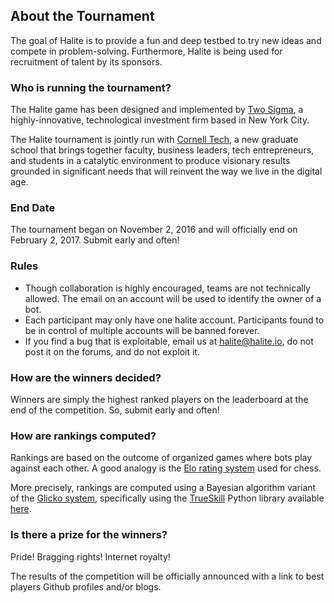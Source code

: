 ## <a name="about_the_tournament"></a> About the Tournament

The goal of Halite is to provide a fun and deep testbed to try new ideas and compete in problem-solving. Furthermore, Halite is being used for recruitment of talent by its sponsors.

### Who is running the tournament?
The Halite game has been designed and implemented by [Two Sigma](https://www.twosigma.com/), a highly-innovative, technological investment firm based in New York City.

The Halite tournament is jointly run with [Cornell Tech](http://tech.cornell.edu/), a new graduate school that brings together faculty, business leaders, tech entrepreneurs, and students in a catalytic environment to produce visionary results grounded in significant needs that will reinvent the way we live in the digital age.

### End Date

The tournament began on November 2, 2016 and will officially end on February 2, 2017. Submit early and often!

### Rules

- Though collaboration is highly encouraged, teams are not technically allowed. The email on an account will be used to identify the owner of a bot.
- Each participant may only have one halite account. Participants found to be in control of multiple accounts will be banned forever.
- If you find a bug that is exploitable, email us at <halite@halite.io>, do not post it on the forums, and do not exploit it.

### How are the winners decided?

Winners are simply the highest ranked players on the leaderboard at the end of the competition. So, submit early and often!

### How are rankings computed?

Rankings are based on the outcome of organized games where bots play against each other. A good analogy is the [Elo rating system](https://en.wikipedia.org/wiki/Elo_rating_system) used for chess.

More precisely, rankings are computed using a Bayesian algorithm variant of the [Glicko system](https://en.wikipedia.org/wiki/Glicko_rating_system), specifically using the [TrueSkill](https://www.microsoft.com/en-us/research/project/trueskill-ranking-system/) Python library available [here](https://github.com/sublee/trueskill).

### Is there a prize for the winners?

Pride! Bragging rights! Internet royalty!

The results of the competition will be officially announced with a link to best players Github profiles and/or blogs.
